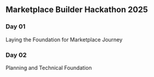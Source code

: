 ## Marketplace Builder Hackathon 2025 

### Day 01
Laying the Foundation for Marketplace Journey  

### Day 02 
Planning and Technical Foundation
